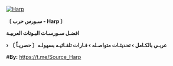 <a href="https://ibb.co/sv7XrcH"><img src="https://graph.org/file/88d8c3e6cf2ee7206b959.jpg" alt="Harp " border="0"></a>

**〔 سـورس حرب - Harp 〕**

**افضـل سـورسـات  البـوتات العربيـة**

**› عربـي بالكـامل › تحديثـات متواصـله › فـارات تلقـائيـه بسهولـه〔 حصريـاً 〕** 

#**By:** https://t.me/Source_Harp


